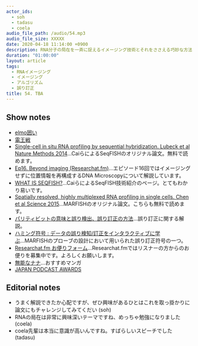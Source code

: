 ```yaml
---
actor_ids:
  - soh
  - tadasu
  - coela
audio_file_path: /audio/54.mp3
audio_file_size: XXXXX
date: 2020-04-18 11:14:00 +0900
description: RNA分子の局在を一斉に捉えるイメージング技術とそれをささえる巧妙な方法について原著論文を解説しました。
duration: "01:00:00"
layout: article
tags:
  - RNAイメージング
  - イメージング
  - アルゴリズム
  - 誤り訂正
title: 54. TBA
---
```


## Show notes
- [elmo囲い](https://ja.wikipedia.org/wiki/Elmo%E5%9B%B2%E3%81%84)
- [電王戦](https://denou.jp/)
- [Single-cell in situ RNA profiling by sequential hybridization. Lubeck et al Nature Methods 2014](https://www.ncbi.nlm.nih.gov/pmc/articles/PMC4085791/)...CaiらによるSeqFISHのオリジナル論文。無料で読めます。
- [Ep16. Beyond imaging (Researchat.fm)](https://researchat.fm/episode/16)...エピソード16回ではイメージングせずに位置情報を再構成するDNA Microscopyについて解説しています。
- [WHAT IS SEQFISH?](https://www.seqfish.com/technology)...CaiらによるSeqFISH技術紹介のページ。とてもわかり易いです。
- [Spatially resolved, highly multiplexed RNA profiling in single cells. Chen et al Science 2015](https://www.ncbi.nlm.nih.gov/pmc/articles/PMC4662681/)...MARFISHのオリジナル論文。こちらも無料で読めます。
- [パリティビットの意味と誤り検出、誤り訂正の方法](https://mathwords.net/paritycheck)...誤り訂正に関する解説。
- [ハミング符号 : データの誤り検知/訂正をインタラクティブに学ぶ](https://postd.cc/hamming-codes/)...MARFISHのプローブの設計において用いられた誤り訂正符号の一つ。
- [Researchat.fm お便りフォーム](https://researchat.fm/form.html)...Researchat.fmではリスナーの方からのお便りを募集中です。よろしくお願いします。
- [無能なナナ](https://www.amazon.co.jp/gp/product/B074CHB743/?tag=researchatf04-22)...おすすめマンガ
- [JAPAN PODCAST AWARDS](https://www.japanpodcastawards.com/)

## Editorial notes
- うまく解説できたか心配ですが、ぜひ興味があるひとはこれを取っ掛かりに論文にもチャレンジしてみてくだい (soh)
- RNAの局在は非常に興味深いテーマですね、めっちゃ勉強になりました (coela)
- coela先輩は本当に意識が高いんですね。すばらしいスピーチでした (tadasu)
